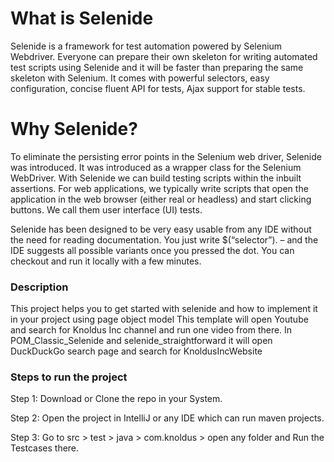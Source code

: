 # What is Selenide
Selenide is a framework for test automation powered by Selenium Webdriver. Everyone can prepare their own skeleton for writing automated test scripts using Selenide and it will be faster than preparing the same skeleton with Selenium.  It comes with powerful selectors, easy configuration, concise fluent API for tests, Ajax support for stable tests.

# Why Selenide?

To eliminate the persisting error points in the Selenium web driver, Selenide was introduced. It was introduced as a wrapper class for the Selenium WebDriver. With Selenide we can build testing scripts within the inbuilt assertions. For web applications, we typically write scripts that open the application in the web browser (either real or headless) and start clicking buttons. We call them user interface (UI) tests.

Selenide has been designed to be very easy usable from any IDE without the need for reading documentation. You just write $(“selector”). – and the IDE suggests all possible variants once you pressed the dot.
You can checkout and run it locally with a few minutes.

### Description
This project helps you to get started with selenide and how to implement it in your project using page object model
This template will open Youtube and search for Knoldus Inc channel and run one video from there.
In POM_Classic_Selenide and selenide_straightforward it will open DuckDuckGo search page and search for KnoldusIncWebsite

### Steps to run the project

Step 1: Download or Clone the repo in your System.

Step 2: Open the project in IntelliJ or any IDE which can run maven projects.

Step 3: Go to src > test > java > com.knoldus > open any folder and Run the Testcases there.


